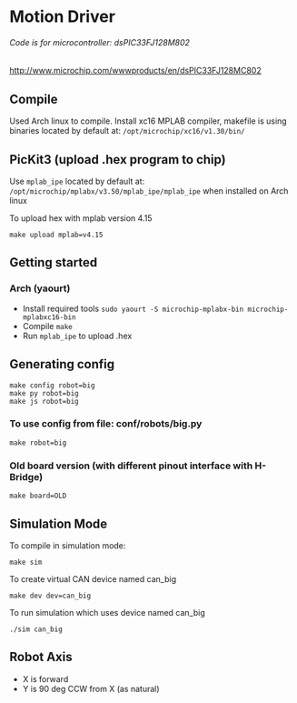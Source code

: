 # Motion Driver

###### Code is for microcontroller: *dsPIC33FJ128M802*
http://www.microchip.com/wwwproducts/en/dsPIC33FJ128MC802


## Compile
Used Arch linux to compile.
Install xc16 MPLAB compiler, makefile is using binaries located by default at:
`/opt/microchip/xc16/v1.30/bin/`

## PicKit3 (upload .hex program to chip)
Use `mplab_ipe` located by default at: `/opt/microchip/mplabx/v3.50/mplab_ipe/mplab_ipe` when installed on Arch linux

To upload hex with mplab version 4.15
```
make upload mplab=v4.15
```

## Getting started
### Arch (yaourt)
- Install required tools `sudo yaourt -S microchip-mplabx-bin microchip-mplabxc16-bin`
- Compile `make`
- Run `mplab_ipe` to upload .hex


## Generating config
```
make config robot=big
make py robot=big
make js robot=big
```
### To use config from file: conf/robots/big.py
```
make robot=big
```
### Old board version (with different pinout interface with H-Bridge)
```
make board=OLD
```

## Simulation Mode
To compile in simulation mode:
```
make sim
```
To create virtual CAN device named can_big
```
make dev dev=can_big
```
To run simulation which uses device named can_big
```
./sim can_big
```
## Robot Axis
- X is forward
- Y is 90 deg CCW from X (as natural)
